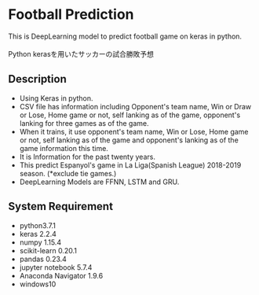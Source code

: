 # Football Prediction
This is DeepLearning model to predict football game on keras in python.  
<br>
Python kerasを用いたサッカーの試合勝敗予想

## Description
- Using Keras in python.
- CSV file has information including Opponent's team name, Win or Draw or Lose, Home game or not, self lanking as of the game, opponent's  lanking for three games as of the game.
- When it trains, it use opponent's team name, Win or Lose, Home game or not, self lanking as of the game and opponent's lanking as of the game information this time.
- It is Information for the past twenty years.
- This predict Espanyol's game in La Liga(Spanish League) 2018-2019 season. (*exclude tie games.)
- DeepLearning Models are FFNN, LSTM and GRU.  

  

## System Requirement
- python3.7.1
- keras 2.2.4
- numpy 1.15.4
- scikit-learn 0.20.1
- pandas 0.23.4
- jupyter notebook 5.7.4
- Anaconda Navigator 1.9.6
- windows10
